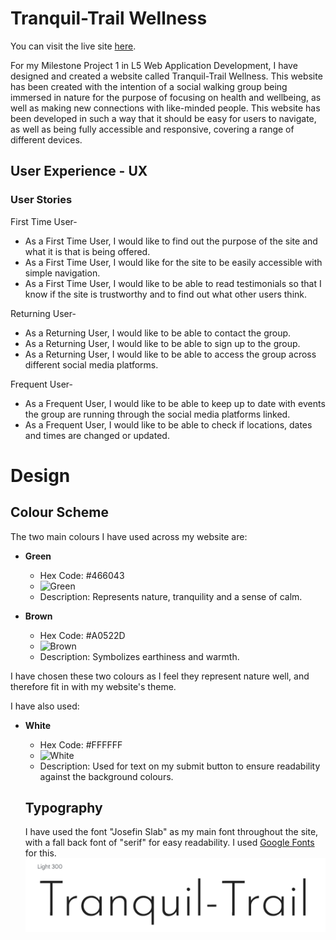 # Tranquil-Trail Wellness

You can visit the live site [here]( https://jtam90.github.io/Tranquil-Trail-Wellness/).

For my Milestone Project 1 in L5 Web Application Development, I have designed and created a website called Tranquil-Trail Wellness. This website has been created with the intention of a social walking group being immersed in nature for the purpose of focusing on health and wellbeing, as well as making new connections with like-minded people. This website has been developed in such a way that it should be easy for users to navigate, as well as being fully accessible and responsive, covering a range of different devices.
## User Experience - UX
### User Stories
First Time User- 

- As a First Time User, I would like to find out the purpose of the site and what it is that is being offered.
- As a First Time User, I would like for the site to be easily accessible with simple navigation.
- As a First Time User, I would like to be able to read testimonials so that I know if the site is trustworthy and to find out what other users think.


Returning User-

- As a Returning User, I would like to be able to contact the group.
- As a Returning User, I would like to be able to sign up to the group.
- As a Returning User, I would like to be able to access the group across different social media platforms.


Frequent User-

- As a Frequent User, I would like to be able to keep up to date with events the group are running through the social media platforms linked.
- As a Frequent User, I would like to be able to check if locations, dates and times are changed or updated.

# Design

## Colour Scheme

The two main colours I have used across my website are:

- **Green**
  - Hex Code: #466043
  - ![Green](https://via.placeholder.com/15/466043/000000?text=+)
  - Description: Represents nature, tranquility and a sense of calm.

- **Brown**
  - Hex Code: #A0522D
  - ![Brown](https://via.placeholder.com/15/A0522D/000000?text=+)
  - Description: Symbolizes earthiness and warmth.

I have chosen these two colours as I feel they represent nature well, and therefore fit in with my website's theme.

I have also used:

- **White**
  - Hex Code: #FFFFFF
  - ![White](https://via.placeholder.com/15/FFFFFF/000000?text=+)
  - Description: Used for text on my submit button to ensure readability against the background colours.

  ## Typography

  I have used the font "Josefin Slab" as my main font throughout the site, with a fall back font of "serif" for easy readability. I used <a href="https://www.googlefonts.com">Google Fonts</a> for this.
  ![Font Screenshot](/documents/fontexample.png)





